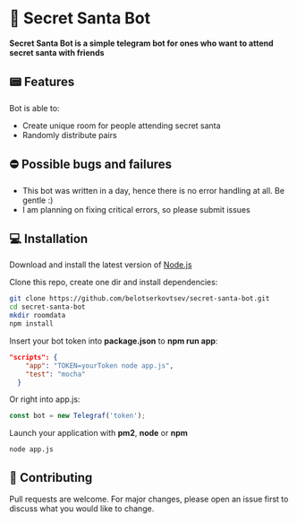 # 👻 Secret Santa Bot

<b>Secret Santa Bot is a simple telegram bot for ones who want to attend secret santa with friends</b>

## 📟 Features

Bot is able to:

- Create unique room for people attending secret santa
- Randomly distribute pairs

## ⛔️ Possible bugs and failures

- This bot was written in a day, hence there is no error handling at all. Be gentle :)
- I am planning on fixing critical errors, so please submit issues


## 💻 Installation
Download and install the latest version of [Node.js](https://nodejs.org/en/)

Clone this repo, create one dir and install dependencies:
```bash
git clone https://github.com/belotserkovtsev/secret-santa-bot.git
cd secret-santa-bot
mkdir roomdata
npm install
```

Insert your bot token into <b>package.json</b> to <b>npm run app</b>:

```json
"scripts": {
    "app": "TOKEN=yourToken node app.js",
    "test": "mocha"
  }
```
Or right into app.js:
```js
const bot = new Telegraf('token');
```

Launch your application with <b>pm2</b>, <b>node</b> or <b>npm</b>

```bash
node app.js
```

## 📱 Contributing
Pull requests are welcome. For major changes, please open an issue first to discuss what you would like to change.